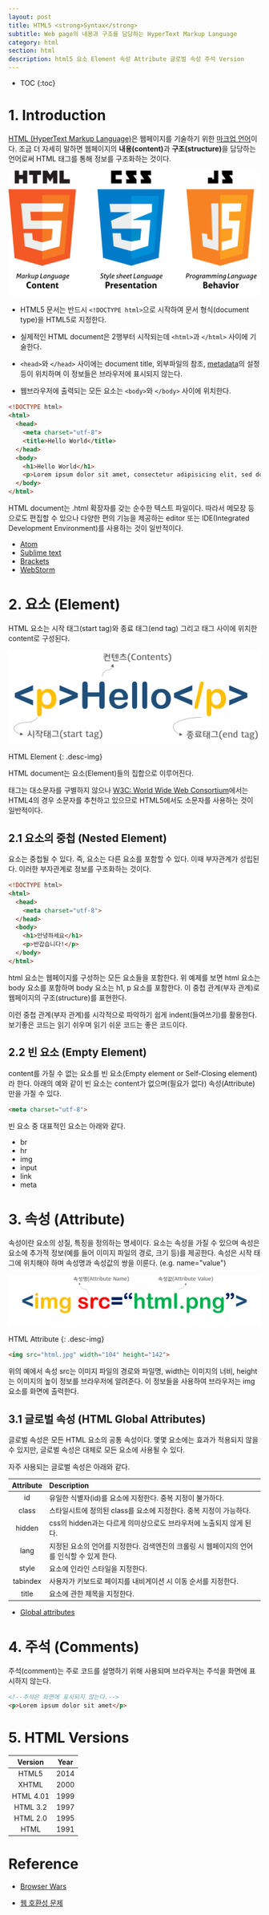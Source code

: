 ```yaml
---
layout: post
title: HTML5 <strong>Syntax</strong>
subtitle: Web page의 내용과 구조를 담당하는 HyperText Markup Language
category: html
section: html
description: html5 요소 Element 속성 Attribute 글로벌 속성 주석 Version
---
```


* TOC
{:toc}

# 1. Introduction

[HTML (HyperText Markup Language)](https://ko.wikipedia.org/wiki/HTML)은 웹페이지를 기술하기 위한 [마크업 언어](https://ko.wikipedia.org/wiki/%EB%A7%88%ED%81%AC%EC%97%85_%EC%96%B8%EC%96%B4)이다. 조금 더 자세히 말하면 웹페이지의 <strong>내용(content)</strong>과 <strong>구조(structure)</strong>을 담당하는 언어로써 HTML 태그를 통해 정보를 구조화하는 것이다.

![html5](/img/html5.png)

- HTML5 문서는 반드시 `<!DOCTYPE html>`으로 시작하여 문서 형식(document type)을 HTML5로 지정한다.

- 실제적인 HTML document은 2행부터 시작되는데 `<html>`과 `</html>` 사이에 기술한다.

- `<head>`와 `</head>` 사이에는 document title, 외부파일의 참조, [metadata](https://ko.wikipedia.org/wiki/%EB%A9%94%ED%83%80%EB%8D%B0%EC%9D%B4%ED%84%B0)의 설정 등이 위치하며 이 정보들은 브라우저에 표시되지 않는다.

- 웹브라우저에 출력되는 모든 요소는 `<body>`와 `</body>` 사이에 위치한다.

```html
<!DOCTYPE html>
<html>
  <head>
    <meta charset="utf-8">
    <title>Hello World</title>
  </head>
  <body>
    <h1>Hello World</h1>
    <p>Lorem ipsum dolor sit amet, consectetur adipisicing elit, sed do eiusmod tempor incididunt ut labore et dolore magna aliqua.</p>
  </body>
</html>
```

<p class="result"></p>

HTML document는 .html 확장자를 갖는 순수한 텍스트 파일이다. 따라서 메모장 등으로도 편집할 수 있으나 다양한 편의 기능을 제공하는 editor 또는 IDE(Integrated Development Environment)를 사용하는 것이 일반적이다.

* [Atom](https://www.atom.io/)  
* [Sublime text](https://www.sublimetext.com/)  
* [Brackets](http://brackets.io/)  
* [WebStorm](https://www.jetbrains.com/webstorm/)

# 2. 요소 (Element)

HTML 요소는 시작 태그(start tag)와 종료 태그(end tag) 그리고 태그 사이에 위치한 content로 구성된다.

![tag](/img/tag.png)

HTML Element
{: .desc-img}

HTML document는 요소(Element)들의 집합으로 이루어진다.

태그는 대소문자를 구별하지 않으나 [W3C: World Wide Web Consortium](https://www.w3.org/)에서는 HTML4의 경우 소문자를 추천하고 있으므로 HTML5에서도 소문자를 사용하는 것이 일반적이다.

## 2.1 요소의 중첩 (Nested Element)

요소는 중첩될 수 있다. 즉, 요소는 다른 요소를 포함할 수 있다. 이때 부자관계가 성립된다. 이러한 부자관계로 정보를 구조화하는 것이다.

```html
<!DOCTYPE html>
<html>
  <head>
    <meta charset="utf-8">
  </head>
  <body>
    <h1>안녕하세요</h1>
    <p>반갑습니다!</p>
  </body>
</html>
```

<p class="result"></p>

html 요소는 웹페이지를 구성하는 모든 요소들을 포함한다. 위 예제를 보면 html 요소는 body 요소를 포함하며 body 요소는 h1, p 요소를 포함한다. 이 중첩 관계(부자 관계)로 웹페이지의 구조(structure)를 표현한다.

이런 중첩 관계(부자 관계)를 시각적으로 파악하기 쉽게 indent(들여쓰기)를 활용한다. 보기좋은 코드는 읽기 쉬우며 읽기 쉬운 코드는 좋은 코드이다.

## 2.2 빈 요소 (Empty Element)

content를 가질 수 없는 요소를 빈 요소(Empty element or Self-Closing element)라 한다. 아래의 예와 같이 빈 요소는 content가 없으며(필요가 없다) 속성(Attribute)만을 가질 수 있다.

```html
<meta charset="utf-8">
```

빈 요소 중 대표적인 요소는 아래와 같다.

* br
* hr
* img
* input
* link
* meta

# 3. 속성 (Attribute)

속성이란 요소의 성질, 특징을 정의하는 명세이다. 요소는 속성을 가질 수 있으며 속성은 요소에 추가적 정보(예를 들어 이미지 파일의 경로, 크기 등)를 제공한다. 속성은 시작 태그에 위치해야 하며 속성명과 속성값의 쌍을 이룬다. (e.g. name="value")

![html attribute](/img/html-attribute.png)

HTML Attribute
{: .desc-img}

```html
<img src="html.jpg" width="104" height="142">
```

위의 예에서 속성 src는 이미지 파일의 경로와 파일명, width는 이미지의 너비, height는 이미지의 높이 정보를 브라우저에 알려준다. 이 정보들을 사용하여 브라우저는 img 요소를 화면에 출력한다.

## 3.1 글로벌 속성 (HTML Global Attributes)

글로벌 속성은 모든 HTML 요소의 공통 속성이다. 몇몇 요소에는 효과가 적용되지 않을 수 있지만, 글로벌 속성은 대체로 모든 요소에 사용될 수 있다.

자주 사용되는 글로벌 속성은 아래와 같다.

| Attribute   | Description |
| :---------: |:------------|
| id          | 유일한 식별자(id)를 요소에 지정한다. 중복 지정이 불가하다.
| class       | 스타일시트에 정의된 class를 요소에 지정한다. 중복 지정이 가능하다.
| hidden      | css의 hidden과는 다르게 의미상으로도 브라우저에 노출되지 않게 된다.
| lang        | 지정된 요소의 언어를 지정한다. 검색엔진의 크롤링 시 웹페이지의 언어를 인식할 수 있게 한다.
| style       | 요소에 인라인 스타일을 지정한다.
| tabindex    | 사용자가 키보드로 페이지를 내비게이션 시 이동 순서를 지정한다.
| title       | 요소에 관한 제목을 지정한다.

* [Global attributes](https://www.w3.org/TR/html-markup/global-attributes)

# 4. 주석 (Comments)

주석(comment)는 주로 코드를 설명하기 위해 사용되며 브라우저는 주석을 화면에 표시하지 않는다.

```html
<!--주석은 화면에 표시되지 않는다.-->
<p>Lorem ipsum dolor sit amet</p>
```

<p class="result"></p>

# 5. HTML Versions

| Version	    | Year      |
| :---------: |:---------:|
| HTML5       | 2014
| XHTML	      | 2000
| HTML 4.01   | 1999
| HTML 3.2    | 1997
| HTML 2.0    | 1995
| HTML        | 1991

# Reference

* [Browser Wars](https://ko.wikipedia.org/wiki/%EB%B8%8C%EB%9D%BC%EC%9A%B0%EC%A0%80_%EC%A0%84%EC%9F%81)

* [웹 호환성 문제](https://ko.wikipedia.org/wiki/%EB%8C%80%ED%95%9C%EB%AF%BC%EA%B5%AD%EC%9D%98_%EC%9B%B9_%ED%98%B8%ED%99%98%EC%84%B1_%EB%AC%B8%EC%A0%9C)
